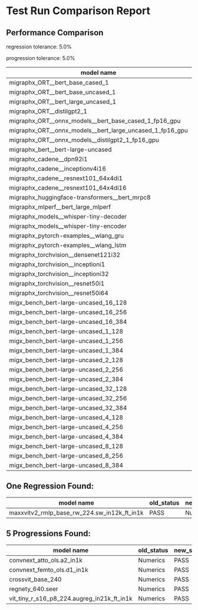 # Test Run Comparison Report

## Performance Comparison

regression tolerance: 5.0%

progression tolerance: 5.0%

|model name|exit_status|analysis|old_time_ms|new_time_ms|change_ms|percent_change|
|---|---|---|---|---|---|---|
|migraphx_ORT__bert_base_cased_1|PASS|regression|101.4484|116.6166|15.1681|14.95%|
|migraphx_ORT__bert_base_uncased_1|PASS|within tol|101.0804|100.3452|-0.7352|-0.73%|
|migraphx_ORT__bert_large_uncased_1|PASS|regression|501.1806|606.248|105.0674|20.96%|
|migraphx_ORT__distilgpt2_1|PASS|progression|54.2669|51.4155|-2.8514|-5.25%|
|migraphx_ORT__onnx_models__bert_base_cased_1_fp16_gpu|Numerics|within tol|63.1394|61.3485|-1.7909|-2.84%|
|migraphx_ORT__onnx_models__bert_large_uncased_1_fp16_gpu|Numerics|within tol|296.1129|293.3281|-2.7848|-0.94%|
|migraphx_ORT__onnx_models__distilgpt2_1_fp16_gpu|Numerics|within tol|32.7342|31.2204|-1.5138|-4.62%|
|migraphx_bert__bert-large-uncased|PASS|within tol|19.24|19.2855|0.0455|0.24%|
|migraphx_cadene__dpn92i1|Numerics|within tol|42.4469|42.4672|0.0203|0.05%|
|migraphx_cadene__inceptionv4i16|PASS|within tol|149.2952|148.7871|-0.5081|-0.34%|
|migraphx_cadene__resnext101_64x4di1|Numerics|within tol|114.3818|114.4535|0.0716|0.06%|
|migraphx_cadene__resnext101_64x4di16|Numerics|within tol|369.9719|364.1279|-5.8441|-1.58%|
|migraphx_huggingface-transformers__bert_mrpc8|PASS|within tol|7.3784|7.3184|-0.0601|-0.81%|
|migraphx_mlperf__bert_large_mlperf|Numerics|within tol|24.3864|24.4349|0.0485|0.2%|
|migraphx_models__whisper-tiny-decoder|PASS|within tol|34.3327|33.1765|-1.1562|-3.37%|
|migraphx_models__whisper-tiny-encoder|Numerics|progression|172.0769|146.1137|-25.9633|-15.09%|
|migraphx_pytorch-examples__wlang_gru|PASS|within tol|15.8733|15.4091|-0.4642|-2.92%|
|migraphx_pytorch-examples__wlang_lstm|PASS|within tol|5.9096|6.0661|0.1565|2.65%|
|migraphx_torchvision__densenet121i32|Numerics|within tol|76.4054|75.4634|-0.942|-1.23%|
|migraphx_torchvision__inceptioni1|PASS|progression|47.4254|39.7271|-7.6983|-16.23%|
|migraphx_torchvision__inceptioni32|PASS|within tol|100.1275|98.9029|-1.2246|-1.22%|
|migraphx_torchvision__resnet50i1|Numerics|within tol|11.3327|11.3329|0.0001|0.0%|
|migraphx_torchvision__resnet50i64|Numerics|within tol|193.8942|189.122|-4.7722|-2.46%|
|migx_bench_bert-large-uncased_16_128|PASS|within tol|36.5457|35.4241|-1.1216|-3.07%|
|migx_bench_bert-large-uncased_16_256|PASS|regression|60.1779|103.4747|43.2968|71.95%|
|migx_bench_bert-large-uncased_16_384|Numerics|within tol|81.9546|79.3456|-2.609|-3.18%|
|migx_bench_bert-large-uncased_1_128|PASS|regression|13.0337|62.7278|49.6941|381.27%|
|migx_bench_bert-large-uncased_1_256|PASS|within tol|13.281|13.3227|0.0417|0.31%|
|migx_bench_bert-large-uncased_1_384|PASS|progression|35.7285|19.4263|-16.3022|-45.63%|
|migx_bench_bert-large-uncased_2_128|PASS|within tol|12.6216|12.6109|-0.0107|-0.08%|
|migx_bench_bert-large-uncased_2_256|PASS|within tol|13.2617|13.2304|-0.0313|-0.24%|
|migx_bench_bert-large-uncased_2_384|PASS|within tol|21.913|21.724|-0.1889|-0.86%|
|migx_bench_bert-large-uncased_32_128|PASS|within tol|74.3035|71.0102|-3.2933|-4.43%|
|migx_bench_bert-large-uncased_32_256|PASS|within tol|114.9871|111.2463|-3.7408|-3.25%|
|migx_bench_bert-large-uncased_32_384|Numerics|progression|203.1121|159.6861|-43.426|-21.38%|
|migx_bench_bert-large-uncased_4_128|PASS|within tol|14.5084|14.2643|-0.2442|-1.68%|
|migx_bench_bert-large-uncased_4_256|PASS|within tol|18.1961|17.7479|-0.4481|-2.46%|
|migx_bench_bert-large-uncased_4_384|PASS|within tol|27.3758|27.1191|-0.2567|-0.94%|
|migx_bench_bert-large-uncased_8_128|PASS|within tol|20.8351|20.2811|-0.554|-2.66%|
|migx_bench_bert-large-uncased_8_256|PASS|within tol|30.627|29.8099|-0.817|-2.67%|
|migx_bench_bert-large-uncased_8_384|PASS|within tol|44.9452|43.533|-1.4121|-3.14%|

## One Regression Found:

|model name|old_status|new_status|
|---|---|---|
|maxxvitv2_rmlp_base_rw_224.sw_in12k_ft_in1k|PASS|Numerics|

## 5 Progressions Found:

|model name|old_status|new_status|
|---|---|---|
|convnext_atto_ols.a2_in1k|Numerics|PASS|
|convnext_femto_ols.d1_in1k|Numerics|PASS|
|crossvit_base_240|Numerics|PASS|
|regnety_640.seer|Numerics|PASS|
|vit_tiny_r_s16_p8_224.augreg_in21k_ft_in1k|Numerics|PASS|

